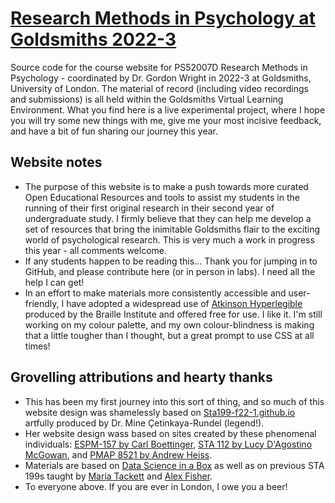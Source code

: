 # [Research Methods in Psychology at Goldsmiths 2022-3](http://researchmethods.littlemonkeylab.com/)

Source code for the course website for PS52007D Research Methods in Psychology - coordinated by Dr. Gordon Wright in 2022-3 at Goldsmiths, University of London.
The material of record (including video recordings and submissions) is all held within the Goldsmiths Virtual Learning Environment. What you find here is a live experimental project, where I hope you will try some new things with me, give me your most incisive feedback, and have a bit of fun sharing our journey this year.

## Website notes

-   The purpose of this website is to make a push towards more curated Open Educational Resources and tools to assist my students in the running of their first original research in their second year of undergraduate study. I firmly believe that they can help me develop a set of resources that bring the inimitable Goldsmiths flair to the exciting world of psychological research. This is very much a work in progress this year - all comments welcome. 
-   If any students happen to be reading this... Thank you for jumping in to GitHub, and please contribute here (or in person in labs). I need all the help I can get!
-   In an effort to make materials more consistently accessible and user-friendly, I have adopted a widespread use of [Atkinson Hyperlegible](https://brailleinstitute.org/freefont) produced by the Braille Institute and offered free for use. I like it. I'm still working on my colour palette, and my own colour-blindness is making that a little tougher than I thought, but a great prompt to use CSS at all times! 

## Grovelling attributions and hearty thanks

-   This has been my first journey into this sort of thing, and so much of this website design was shamelessly based on [Sta199-f22-1.github.io](https://sta199-f22-1.github.io/) artfully produced by Dr. Mine Çetinkaya-Rundel (legend!). 
-   Her website design wass based on sites created by these phenomenal individuals: [ESPM-157 by Carl Boettinger](https://espm-157.carlboettiger.info/), [STA 112 by Lucy D'Agostino McGowan](https://sta-112-f22.github.io/website/), and [PMAP 8521 by Andrew Heiss](https://evalf22.classes.andrewheiss.com/).
-   Materials are based on [Data Science in a Box](https://datasciencebox.org/) as well as on previous STA 199s taught by [Maria Tackett](https://maria-tackett.netlify.app/) and [Alex Fisher](https://stat.duke.edu/alexander-fisher).
-   To everyone above. If you are ever in London, I owe you a beer!
